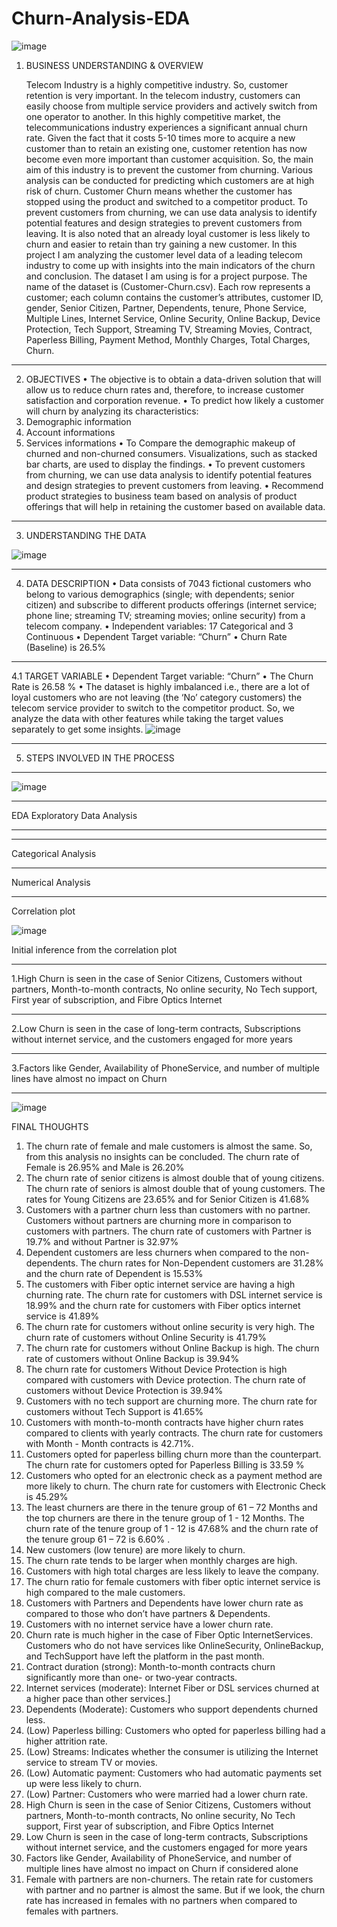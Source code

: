 # Churn-Analysis-EDA

![image](https://github.com/SurekhaBerlin/Churn-Analysis-EDA/assets/35975433/00d4dbbc-552f-4412-8d77-6e402466a3a7)


1. BUSINESS UNDERSTANDING & OVERVIEW
   
	Telecom Industry is a highly competitive industry. So, customer retention is very important. In the telecom industry, customers can easily choose from multiple service providers and actively switch from one operator to another. In this highly competitive market, the telecommunications industry experiences a significant annual churn rate. Given the fact that it costs 5-10 times more to acquire a new customer than to retain an existing one, customer retention has now become even more important than customer acquisition. So, the main aim of this industry is to prevent the customer from churning. Various analysis can be conducted for predicting which customers are at high risk of churn.
Customer Churn means whether the customer has stopped using the product and switched to a competitor product. To prevent customers from churning, we can use data analysis to identify potential features and design strategies to prevent customers from leaving. It is also noted that an already loyal customer is less likely to churn and easier to retain than try gaining a new customer.
In this project I am analyzing the customer level data of a leading telecom industry to come up with  insights into the main indicators of the churn and conclusion.
The dataset I am using is for a project purpose. The name of the dataset is (Customer-Churn.csv). Each row represents a customer; each column contains the customer’s attributes, customer ID, gender, Senior Citizen, Partner, Dependents, tenure, Phone Service, Multiple Lines, Internet Service, Online Security, Online Backup, Device Protection, Tech Support, Streaming TV,  Streaming Movies, Contract, Paperless Billing, Payment Method, Monthly Charges, Total Charges, Churn.
***************
2. OBJECTIVES
•	The objective is to obtain a data-driven solution that will allow us to reduce churn rates and, therefore, to increase customer satisfaction and corporation revenue.
•	To predict how likely a customer will churn by analyzing its characteristics: 
1.	Demographic information
2.	Account informations
3.	Services informations
•	To Compare the demographic makeup of churned and non-churned consumers. Visualizations, such as stacked bar charts, are used to display the findings.
•	To prevent customers from churning, we can use data analysis to identify potential features and design strategies to prevent customers from leaving.
•	Recommend product strategies to business team based on  analysis of product offerings that will help in retaining the customer based on available data.

***************
3. UNDERSTANDING THE DATA

![image](https://github.com/SurekhaBerlin/Churn-Analysis-EDA/assets/35975433/99370490-f921-4799-be4e-3b41d0801e24)



***************
4.	DATA DESCRIPTION
•	Data consists of 7043 fictional customers who belong to various demographics (single; with dependents; senior citizen) and subscribe to different products offerings (internet service; phone line; streaming TV; streaming movies; online security) from a telecom company.
•	Independent variables: 17 Categorical and 3 Continuous
•	Dependent Target variable: “Churn”
•	Churn Rate (Baseline) is 26.5%
*************
 4.1 TARGET VARIABLE
•	Dependent Target variable: “Churn”
•	The Churn Rate is 26.58 % 
•	The dataset is highly imbalanced i.e., there are a lot of loyal customers who are not leaving (the ‘No’ category customers) the telecom service provider to switch to the competitor product. So, we analyze the data with other features while taking the target values separately to get some insights.
![image](https://github.com/SurekhaBerlin/Churn-Analysis-EDA/assets/35975433/ee59bc59-e916-446a-b9e2-f522c687b484)
**************
5. STEPS INVOLVED IN THE PROCESS

******************
![image](https://github.com/SurekhaBerlin/Churn-Analysis-EDA/assets/35975433/7e333588-700f-4dcc-9822-f100a6969a97)

******************
EDA Exploratory Data Analysis
*****
***
Categorical Analysis
*****
Numerical Analysis
*******
Correlation plot

![image](https://github.com/SurekhaBerlin/Churn-Analysis-EDA/assets/35975433/ff1e452d-99aa-4108-b400-7cb85bb053c3)

Initial inference from the correlation plot
*************
1.High Churn is seen in the case of Senior Citizens, Customers without partners, Month-to-month contracts, No online security, No Tech support, First year of subscription, and Fibre Optics Internet
**************
2.Low Churn is seen in the case of long-term contracts, Subscriptions without internet service, and the customers engaged for more years
*************
3.Factors like Gender, Availability of PhoneService, and number of multiple lines have almost no  impact on Churn


***************************
![image](https://github.com/SurekhaBerlin/Churn-Analysis-EDA/assets/35975433/1efb63f2-b896-44af-9125-e981622ca6ae)


FINAL THOUGHTS 
1.	The churn rate of female and male customers is almost the same. So, from this analysis no insights can be concluded. The churn rate of Female is 26.95% and Male is 26.20%
2.	The churn rate of senior citizens is almost double that of young citizens. The churn rate of seniors is almost double that of young customers. The rates for Young Citizens are 23.65% and for Senior Citizen is 41.68% 
3.	Customers with a partner churn less than customers with no partner. Customers without partners are churning more in comparison to customers with partners. The churn rate of customers with Partner is 19.7% and without Partner is 32.97%
4.	Dependent customers are less churners when compared to the non-dependents. The churn rates for Non-Dependent customers are 31.28% and the churn rate of Dependent is 15.53%
5.	The customers with Fiber optic internet service are having a high churning rate. The churn rate for customers with DSL internet service is 18.99% and the churn rate for customers with Fiber optics internet service is 41.89%
6.	The churn rate for customers without online security is very high. The churn rate of customers without Online Security is 41.79%
7.	The churn rate for customers without Online Backup is high. The churn rate of customers without Online Backup is 39.94%
8.	The churn rate for customers Without Device Protection is high compared with customers with Device protection. The churn rate of customers without Device Protection is 39.94%
9.	Customers with no tech support are churning more. The churn rate for customers without Tech Support is 41.65%
10.	Customers with month-to-month contracts have higher churn rates compared to clients with yearly contracts. The churn rate for customers with Month - Month contracts is 42.71%.
11.	Customers opted for paperless billing churn more than the counterpart. The churn rate for customers opted for Paperless Billing is 33.59 %
12.	Customers who opted for an electronic check as a payment method are more likely to churn. The churn rate for customers with Electronic Check is 45.29%
13.	The least churners are there in the tenure group of 61 – 72 Months and the top churners are there in the tenure group of 1 - 12 Months. The churn rate of the tenure group of 1 - 12 is 47.68% and the churn rate of the tenure group 61 – 72 is 6.60% .
14.	New customers (low tenure) are more likely to churn.
15.	The churn rate tends to be larger when monthly charges are high.
16.	Customers with high total charges are less likely to leave the company.
17.	The churn ratio for female customers with fiber optic internet service is high compared to the male customers.
18.	Customers with Partners and Dependents have lower churn rate as compared to those who don’t have partners & Dependents.
19.	Customers with no internet service have a lower churn rate.
20.	Churn rate is much higher in the case of Fiber Optic InternetServices. Customers who do not have services like OnlineSecurity, OnlineBackup, and TechSupport have left the platform in the past month.
21.	Contract duration (strong): Month-to-month contracts churn significantly more than one- or two-year contracts.
22.	Internet services (moderate): Internet Fiber or DSL services churned at a higher pace than other services.]
23.	Dependents (Moderate): Customers who support dependents churned less.
24.	(Low) Paperless billing: Customers who opted for paperless billing had a higher attrition rate.
25.	(Low) Streams: Indicates whether the consumer is utilizing the Internet service to stream TV or movies.
26.	(Low) Automatic payment: Customers who had automatic payments set up were less likely to churn.
27.	(Low) Partner: Customers who were married had a lower churn rate.
28.	High Churn is seen in the case of Senior Citizens, Customers without partners, Month-to-month contracts, No online security, No Tech support, First year of subscription, and Fibre Optics Internet
29.	Low Churn is seen in the case of long-term contracts, Subscriptions without internet service, and the customers engaged for more years
30.	Factors like Gender, Availability of PhoneService, and number of multiple lines have almost no  impact on Churn if considered alone
31.	Female with partners are non-churners. The retain rate for customers with partner and no partner is almost the same. But if we look, the churn rate has increased in females with no partners when compared to females with partners.

